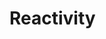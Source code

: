 # Reactivity

<div id="example"></div>
<script type="application/javascript">
  new Vue({
    el: '#example',
    template: '<live-code class="full" :template="code" mode="html>iframe" :debounce="200" />',
    data: {
      code:
`
<script src="${location.origin+location.pathname}/global.js"><\/script>

<body>

  <style>
    html, body {
      margin: 0; padding: 0;
      height: 100%; width: 100%;
    }
    i-scene {
      background: #333;
    }
    i-node {
      background: deeppink;
      font-family: sans serif;
      border-radius: 5px;
    }
  </style>

  <script>
    LUME.useDefaultNames()

    const {variable, html, Motor} = LUME

    const count = variable(0)
    const rotationY = variable(-45)
    const rotation = () => [0, rotationY(), 0]

    setInterval(() => count(count() + 1), 1000)

    const div = html\`
      <i-scene>
        <i-node
          id="node"
          rotation=\${rotation}
          size="100 100"
          align="0.5 0.5 0.5"
          mount-point="0.5 0.5 0.5"
        >
          <h3 align="center">\${count}</h3>
        </i-node>
      </i-scene>
    \`

    document.body.append(div)

    Motor.addRenderTask(() => {
      rotationY(rotationY() + 1)
    })
  <\/script>
</body>
`
    },
  })
</script>
